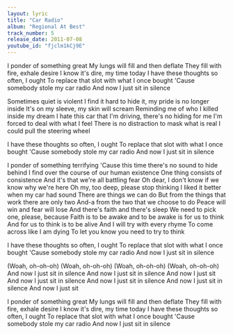 ```yaml
---
layout: lyric
title: "Car Radio"
album: "Regional At Best"
track_number: 5
release_date: 2011-07-08
youtube_id: "fjclm1kCj9E"
---
```


I ponder of something great
My lungs will fill and then deflate
They fill with fire, exhale desire
I know it's dire, my time today
I have these thoughts so often, I ought
To replace that slot with what I once bought
'Cause somebody stole my car radio
And now I just sit in silence

Sometimes quiet is violent
I find it hard to hide it, my pride is no longer inside
It's on my sleeve, my skin will scream
Reminding me of who I killed inside my dream
I hate this car that I'm driving, there's no hiding for me
I'm forced to deal with what I feel
There is no distraction to mask what is real
I could pull the steering wheel

I have these thoughts so often, I ought
To replace that slot with what I once bought
'Cause somebody stole my car radio
And now I just sit in silence

I ponder of something terrifying
'Cause this time there's no sound to hide behind
I find over the course of our human existence
One thing consists of consistence
And it's that we're all battling fear
Oh dear, I don't know if we know why we're here
Oh my, too deep, please stop thinking
I liked it better when my car had sound
There are things we can do
But from the things that work there are only two
And-a from the two that we choose to do
Peace will win and fear will lose
And there's faith and there's sleep
We need to pick one, please, because
Faith is to be awake and to be awake is for us to think
And for us to think is to be alive
And I will try with every rhyme
To come across like I am dying
To let you know you need to try to think

I have these thoughts so often, I ought
To replace that slot with what I once bought
'Cause somebody stole my car radio
And now I just sit in silence

(Woah, oh-oh-oh)
(Woah, oh-oh-oh)
(Woah, oh-oh-oh)
(Woah, oh-oh-oh)
And now I just sit in silence
And now I just sit in silence
And now I just sit
And now I just sit in silence
And now I just sit in silence
And now I just sit in silence
And now I just sit

I ponder of something great
My lungs will fill and then deflate
They fill with fire, exhale desire
I know it's dire, my time today
I have these thoughts so often, I ought
To replace that slot with what I once bought
'Cause somebody stole my car radio
And now I just sit in silence
